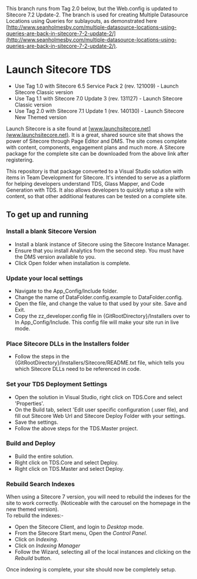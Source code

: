 This branch runs from Tag 2.0 below, but the Web.config is updated to Sitecore 7.2 Update-2. The branch is used for creating Multiple Datasource Locations using Queries for sublayouts, as demonstrated here [http://www.seanholmesby.com/multiple-datasource-locations-using-queries-are-back-in-sitecore-7-2-update-2/](http://www.seanholmesby.com/multiple-datasource-locations-using-queries-are-back-in-sitecore-7-2-update-2/).

# Launch Sitecore TDS #

- Use Tag 1.0 with Sitecore 6.5 Service Pack 2 (rev. 121009) - Launch Sitecore Classic version
- Use Tag 1.1 with Sitecore 7.0 Update 3 (rev. 131127) - Launch Sitecore Classic version
- Use Tag 2.0 with Sitecore 7.1 Update 1 (rev. 140130) - Launch Sitecore New Themed version

Launch Sitecore is a site found at [www.launchsitecore.net](www.launchsitecore.net). It is a great, shared source site that shows the power of Sitecore through Page Editor and DMS. The site comes complete with content, components, engagement plans and much more. A Sitecore package for the complete site can be downloaded from the above link after registering.

This repository is that package converted to a Visual Studio solution with items in Team Development for Sitecore. It's intended to serve as a platform for helping developers understand TDS, Glass Mapper, and Code Generation with TDS. It also allows developers to quickly setup a site with content, so that other additional features can be tested on a complete site.


## To get up and running ##
### Install a blank Sitecore Version ###
- Install a blank instance of Sitecore using the Sitecore Instance Manager.
- Ensure that you install Analytics from the second step. You must have the DMS version available to you.
- Click Open folder when installation is complete.

### Update your local settings ###
- Navigate to the App_Config/Include folder.
- Change the name of DataFolder.config.example to DataFolder.config.
- Open the file, and change the value to that used by your site. Save and Exit.
- Copy the zz_developer.config file in {GitRootDirectory}/Installers over to In App_Config/Include. This config file will make your site run in live mode.

### Place Sitecore DLLs in the Installers folder ###
- Follow the steps in the {GitRootDirectory}/Installers/Sitecore/README.txt file, which tells you which Sitecore DLLs need to be referenced in code.

### Set your TDS Deployment Settings ###
- Open the solution in Visual Studio, right click on TDS.Core and select 'Properties'.
- On the Build tab, select 'Edit user specific configuration (.user file), and fill out Sitecore Web Url and Sitecore Deploy Folder with your settings.
- Save the settings.
- Follow the above steps for the TDS.Master project.

### Build and Deploy ###
- Build the entire solution.
- Right click on TDS.Core and select Deploy.
- Right click on TDS.Master and select Deploy.

### Rebuild Search Indexes ###
When using a Sitecore 7 version, you will need to rebuild the indexes for the site to work correctly. (Noticeable with the carousel on the homepage in the new themed version).<br />
To rebuild the indexes:-

 - Open the Sitecore Client, and login to *Desktop* mode.
 - From the Sitecore Start menu, Open the *Control Panel*.
 - Click on *Indexing*.
 - Click on *Indexing Manager*
 - Follow the Wizard, selecting all of the local instances and clicking on the *Rebuild* button.

Once indexing is complete, your site should now be completely setup.
